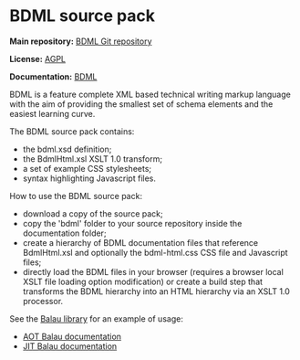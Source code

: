 BDML source pack
====

**Main repository:** [BDML Git repository](https://github.com/borasoftware/bdml)

**License:** [AGPL](https://borasoftware.com/licenses/bdml-license.html)

**Documentation:** [BDML](https://borasoftware.com/specifications/bdml.html)

BDML is a feature complete XML based technical writing markup language with
the aim of providing the smallest set of schema elements and the easiest
learning curve.

The BDML source pack contains:
 * the bdml.xsd definition;
 * the BdmlHtml.xsl XSLT 1.0 transform;
 * a set of example CSS stylesheets;
 * syntax highlighting Javascript files.

How to use the BDML source pack:

 * download a copy of the source pack;
 * copy the 'bdml' folder to your source repository inside the documentation
   folder;
 * create a hierarchy of BDML documentation files that reference BdmlHtml.xsl
   and optionally the bdml-html.css CSS file and Javascript files;
 * directly load the BDML files in your browser (requires a browser local
   XSLT file loading option modification) or create a build step that transforms
   the BDML hierarchy into an HTML hierarchy via an XSLT 1.0 processor.

See the [Balau library](https://github.com/borasoftware/balau) for an example
of usage:
  * [AOT Balau documentation](https://borasoftware.com/doc/balau/latest/manual/index.html)
  * [JIT Balau documentation](https://borasoftware.com/doc/balau-bdml/latest/manual/index.bdml)
